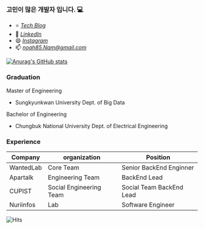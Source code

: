 ### 고민이 많은 개발자 입니다. :computer:

<!--
**noahNam/noahNam** is a ✨ _special_ ✨ repository because its `README.md` (this file) appears on your GitHub profile.

Here are some ideas to get you started:

- 🔭 I’m currently working on ...
- 🌱 I’m currently learning ...
- 👯 I’m looking to collaborate on ...
- 🤔 I’m looking for help with ...
- 💬 Ask me about ...
- 📫 How to reach me: ...
- 😄 Pronouns: ...
- ⚡ Fun fact: ...
-->

- ⭐  *[Tech Blog](https://noahnam.github.io)*
- 🔗  *[LinkedIn](https://www.linkedin.com/in/%EA%B8%B0%ED%98%81-%EB%82%A8-7716131a0/)*
-  😄 *[Instagram](https://www.instagram.com/chacha_seoha/)* 
-  📫 *noah85.Nam@gmail.com*

[![Anurag's GitHub stats](https://github-readme-stats.vercel.app/api?username=noahNam)](https://github.com/anuraghazra/github-readme-stats)

### Graduation
Master of Engineering

- Sungkyunkwan University Dept. of Big Data

Bachelor of Engineering

- Chungbuk National University Dept. of Electrical Engineering

### Experience
|Company   	|organization   	|Position   	|
|---	      |---	            |---	        |
|WantedLab  |Core Team        |Senior BackEnd Enginner |
|Apartalk   |Engineering Team |BackEnd Lead	|
|CUPIST     |Social Engineering Team   	|Social Team BackEnd Lead   	|
|Nuriinfos  |Lab   	          |Software Engineer   	|

![Hits](https://hits.seeyoufarm.com/api/count/incr/badge.svg?url=https%3A%2F%2Fgithub.com%2FnoahNam%2Fhit-counter&count_bg=%2379C83D&title_bg=%23555555&icon=&icon_color=%23E7E7E7&title=hits&edge_flat=false)
